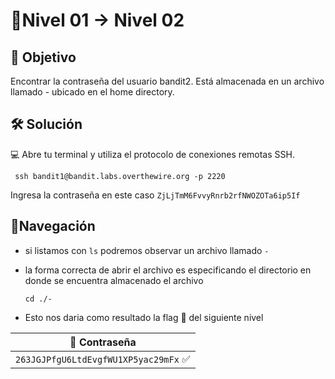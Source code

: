 # 🧩Nivel 01 → Nivel 02

## 🎯 Objetivo ##

Encontrar la contraseña del usuario bandit2. Está almacenada en un archivo llamado - ubicado en el home directory.

## 🛠️ Solución ##
💻 Abre tu terminal y utiliza el protocolo de conexiones remotas SSH. 

     ssh bandit1@bandit.labs.overthewire.org -p 2220

Ingresa la contraseña en este caso <code>ZjLjTmM6FvvyRnrb2rfNWOZOTa6ip5If</code>

## 🧭Navegación 
- si listamos con <code>ls</code> podremos observar un archivo llamado <code>-</code>

- la forma correcta de abrir el archivo es especificando el directorio en donde se encuentra almacenado el archivo

  `cd ./-`

- Esto nos daria como resultado la flag 🚩 del siguiente nivel

<div align="center">

| 🔐 Contraseña |
|:-------------:|
| `263JGJPfgU6LtdEvgfWU1XP5yac29mFx` ✅ |

</div>
